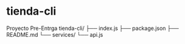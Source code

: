 # tienda-cli
Proyecto Pre-Entrga 
tienda-cli/
├── index.js
├── package.json
├── README.md
└── services/
    └── api.js
